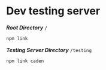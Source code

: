 # Dev testing server

***Root Directory*** `/`
```powershell
npm link
```

***Testing Server Directory*** `/testing`
```powershell
npm link caden
```